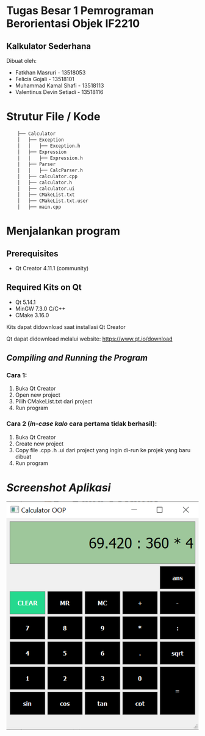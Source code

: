 # Tugas Besar 1 Pemrograman Berorientasi Objek IF2210
## Kalkulator Sederhana

<p>Dibuat oleh: </p>
<ul>
    <li>Fatkhan Masruri - 13518053</li>
    <li>Felicia Gojali - 13518101</li>
    <li>Muhammad Kamal Shafi - 13518113</li>
    <li>Valentinus Devin Setiadi - 13518116</li>
</ul>

# Strutur File / Kode

        ├── Calculator           
        │   ├── Exception
        │   │   ├── Exception.h
        │   ├── Expression
        │   │   ├── Expression.h
        │   ├── Parser
        │   │   ├── CalcParser.h
        │   ├── calculator.cpp
        │   ├── calculator.h
        │   ├── calculator.ui
        │   ├── CMakeList.txt
        │   ├── CMakeList.txt.user
        │   ├── main.cpp
# Menjalankan program
## Prerequisites
<ul>
    <li>Qt Creator 4.11.1 (community)</li>
</ul>

## Required Kits on Qt
<ul>
    <li>Qt 5.14.1</li>
    <li>MinGW 7.3.0 C/C++</li>
    <li>CMake 3.16.0</li>
</ul>
    
Kits dapat didownload saat installasi Qt Creator

Qt dapat didownload melalui website:
https://www.qt.io/download

## *Compiling and Running the Program*

### Cara 1:
1. Buka Qt Creator
2. Open new project
3. Pilih CMakeList.txt dari project
4. Run program


### Cara 2 (*in-case kalo* cara pertama tidak berhasil):
1. Buka Qt Creator
2. Create new project
3. Copy file .cpp .h .ui dari project yang ingin di-run ke projek yang baru dibuat
4. Run program

# *Screenshot Aplikasi*
![picture alt](./app_screenshot/calculator.png "Calculator OOP")
